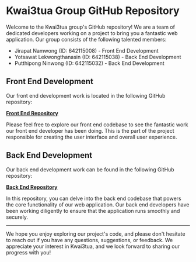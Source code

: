 # Kwai3tua Group GitHub Repository

Welcome to the Kwai3tua group's GitHub repository! We are a team of dedicated developers working on a project to bring you a fantastic web application. Our group consists of the following talented members:

- Jirapat Namwong (ID: 642115008) - Front End Development
- Yotsawat Lekwongthanasin (ID: 642115038) - Back End Development
- Putthipong Ninwong (ID: 642115032) - Back End Development

## Front End Development

Our front end development work is located in the following GitHub repository:

[**Front End Repository**](https://github.com/SE331-2023-project1/project-02-kwai3tua-frontend)

Please feel free to explore our front end codebase to see the fantastic work our front end developer has been doing. This is the part of the project responsible for creating the user interface and overall user experience.

## Back End Development

Our back end development work can be found in the following GitHub repository:

[**Back End Repository**](https://github.com/SE331-2023-project1/project-02-kwai3tua)

In this repository, you can delve into the back end codebase that powers the core functionality of our web application. Our back end developers have been working diligently to ensure that the application runs smoothly and securely.

---

We hope you enjoy exploring our project's code, and please don't hesitate to reach out if you have any questions, suggestions, or feedback. We appreciate your interest in Kwai3tua, and we look forward to sharing our progress with you!
